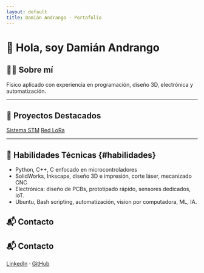 ```yaml
---
layout: default
title: Damián Andrango - Portafolio
---
```


<link rel="stylesheet" href="assets/css/style.css">

<h1 id="inicio">👋 Hola, soy Damián Andrango</h1>


<h2 id="sobremi">🧑‍🔬 Sobre mí</h2>

<p>Físico aplicado con experiencia en programación, diseño 3D, electrónica y automatización. </p>

<hr>

<h2 id="proyectos">🚀 Proyectos Destacados</h2>

<div class="project-buttons">
  <a class="button" href="projects/stm.html">Sistema STM</a>
  <a class="button" href="projects/lora.html">Red LoRa</a>
</div>


---

## 🧰 Habilidades Técnicas {#habilidades}

- Python, C++, C enfocado en microcontroladores
- SolidWorks, Inkscape, diseño 3D e impresión, corte láser, mecanizado CNC
- Electrónica: diseño de PCBs, prototipado rápido, sensores dedicados, IoT.
- Ubuntu, Bash scripting, automatización, vision por computadora, ML, IA.

<h2 id="contacto">📬 Contacto</h2><h2 id="contacto">📬 Contacto</h2>

[<i class="fab fa-linkedin"></i> LinkedIn](https://linkedin.com/in/damianAndrango) · [<i class="fab fa-github"></i> GitHub](https://github.com/mdam21)

